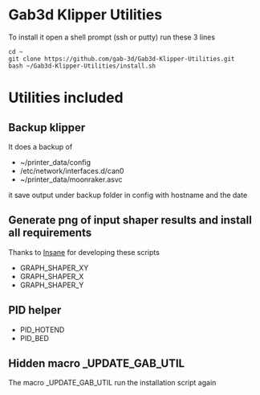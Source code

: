 # Gab3d Klipper Utilities
 
To install it open a shell prompt (ssh or putty)
run these 3 lines

```shell
cd ~
git clone https://github.com/gab-3d/Gab3d-Klipper-Utilities.git
bash ~/Gab3d-Klipper-Utilities/install.sh
```

# Utilities included

## Backup klipper

It does a backup of
- ~/printer_data/config
- /etc/network/interfaces.d/can0
- ~/printer_data/moonraker.asvc

it save output under backup folder in config with hostname and the date

## Generate png of input shaper results and install all requirements
Thanks to [Insane](https://github.com/insane78/) for developing these scripts

- GRAPH_SHAPER_XY
- GRAPH_SHAPER_X
- GRAPH_SHAPER_Y

## PID helper
- PID_HOTEND
- PID_BED

## Hidden macro _UPDATE_GAB_UTIL
The macro _UPDATE_GAB_UTIL run the installation script again
